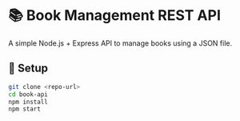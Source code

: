 # 📚 Book Management REST API

A simple Node.js + Express API to manage books using a JSON file.

## 🚀 Setup
```bash
git clone <repo-url>
cd book-api
npm install
npm start
